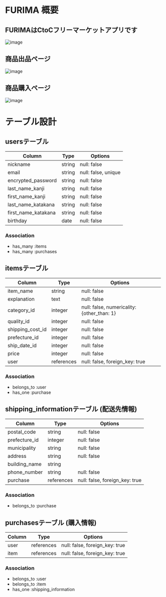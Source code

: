 # FURIMA 概要
## FURIMAはCtoCフリーマーケットアプリです
![image](https://gyazo.com/58d3492ace81f08e2907c498476d48e7/raw)
## 商品出品ページ
![image](https://gyazo.com/1c70d1efe2a1683e7060f1b7f0c442ee/raw)
## 商品購入ページ
![image](https://gyazo.com/ba73a91a63a0f5dcacf7ea4579b400f0/raw)

# テーブル設計

## usersテーブル

| Column              | Type     | Options            |
| ------------------- | -------- | ------------------ |
| nickname            | string   | null: false        |
| email               | string   | null: false, unique|
| encrypted_password  | string   | null: false        |
| last_name_kanji     | string   | null: false        |
| first_name_kanji    | string   | null: false        |
| last_name_katakana  | string   | null: false        |
| first_name_katakana | string   | null: false        |
| birthday            | date     | null: false        |

### Association

- has_many :items
- has_many :purchases

##  itemsテーブル
| Column           | Type       | Options                                    |
| ---------------- | ---------- | ------------------------------------------ |
| item_name        | string     | null: false                                |
| explanation      | text       | null: false                                |
| category_id      | integer    | null: false, numericality: {other_than: 1} |
| quality_id       | integer    | null: false                                |
| shipping_cost_id | integer    | null: false                                |
| prefecture_id    | integer    | null: false                                |
| ship_date_id     | integer    | null: false                                |
| price            | integer    | null: false                                |
| user             | references | null: false, foreign_key: true             |

### Association

- belongs_to :user
- has_one :purchase

## shipping_informationテーブル (配送先情報)
| Column        | Type       | Options                        |
| ------------- | ---------- | ------------------------------ |
| postal_code   | string     | null: false                    |
| prefecture_id | integer    | null: false                    |
| municipality  | string     | null: false                    |
| address       | string     | null: false                    |
| building_name | string     |                                |
| phone_number  | string     | null: false                    |
| purchase      | references | null: false, foreign_key: true |

### Association

- belongs_to :purchase

## purchasesテーブル (購入情報)
| Column           | Type       | Options                        |
| ---------------- | ---------- | ------------------------------ |
| user             | references | null: false, foreign_key: true |
| item             | references | null: false, foreign_key: true |

### Association

- belongs_to :user
- belongs_to :item
- has_one :shipping_information